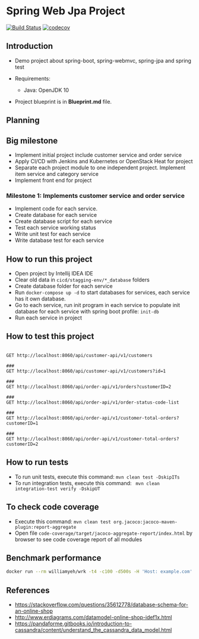 # Spring Web Jpa Project

[![Build Status](https://travis-ci.com/haminhcong/spring-web-jpa.svg?branch=master)](https://travis-ci.com/haminhcong/spring-web-jpa)  [![codecov](https://codecov.io/gh/haminhcong/spring-web-jpa/branch/master/graph/badge.svg)](https://codecov.io/gh/haminhcong/spring-web-jpa)



## Introduction

- Demo project about spring-boot, spring-webmvc, spring-jpa and spring test
- Requirements:
    - Java: OpenJDK 10
    
- Project blueprint is in **Blueprint.md** file.

## Planning

## Big milestone

- Implement initial project include customer service and order service
- Apply CI/CD with Jenkins and Kubernetes or OpenStack Heat for project
- Separate each project module to one independent project. Implement item service and category service
- Implement front end for project


### Milestone 1: Implements customer service and order service

- Implement code for each service.
- Create database for each service
- Create database script for each service
- Test each service working status
- Write unit test for each service 
- Write database test for each service

## How to run this project

- Open project by Intellij IDEA IDE
- Clear old data in `cicd/stagging-env/*_database` folders
- Create database folder for each service
- Run `docker-compose up -d` to start databases for services, each service has it own database.
- Go to each service, run init program in each service to populate init database for each service with spring boot profile: `init-db`
- Run each service in project

## How to test this project 

```text

GET http://localhost:8060/api/customer-api/v1/customers

###
GET http://localhost:8060/api/customer-api/v1/customers?id=1

###
GET http://localhost:8060/api/order-api/v1/orders?customerID=2

###
GET http://localhost:8060/api/order-api/v1/order-status-code-list

###
GET http://localhost:8060/api/order-api/v1/customer-total-orders?customerID=1

###
GET http://localhost:8060/api/order-api/v1/customer-total-orders?customerID=2

```

## How to run tests

- To run unit tests, execute this command: `mvn clean test -DskipITs`
- To run integration tests, execute this command: ` mvn clean integration-test verify -DskipUT`

## To check code coverage
 
- Execute this command: `mvn clean test org.jacoco:jacoco-maven-plugin:report-aggregate`
- Open file `code-coverage/target/jacoco-aggregate-report/index.html` by browser to see code coverage report of all modules

## Benchmark performance

```bash
docker run --rm williamyeh/wrk -t4 -c100 -d500s -H 'Host: example.com' --latency --timeout 30s http://192.168.120.1:8060/api/customer/customers\?address\=Ha%20Noi
```

## References

- https://stackoverflow.com/questions/35612778/database-schema-for-an-online-shop
- http://www.erdiagrams.com/datamodel-online-shop-idef1x.html
- https://pandaforme.gitbooks.io/introduction-to-cassandra/content/understand_the_cassandra_data_model.html
